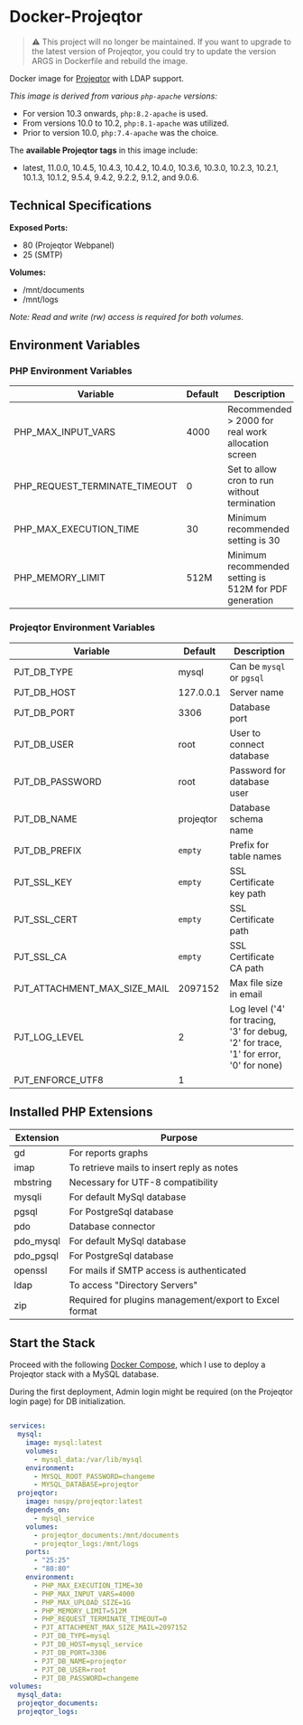 # Docker-Projeqtor

> ⚠️ This project will no longer be maintained. If you want to upgrade to the latest version of Projeqtor, you could try
> to update the version ARGS in Dockerfile and rebuild the image.

Docker image for [Projeqtor](https://www.projeqtor.org) with LDAP support.

*This image is derived from various `php-apache` versions:*

- For version 10.3 onwards, `php:8.2-apache` is used.
- From versions 10.0 to 10.2, `php:8.1-apache` was utilized.
- Prior to version 10.0, `php:7.4-apache` was the choice.

The **available Projeqtor tags** in this image include:

- latest, 11.0.0, 10.4.5, 10.4.3, 10.4.2, 10.4.0, 10.3.6, 10.3.0, 10.2.3, 10.2.1, 10.1.3, 10.1.2, 9.5.4, 9.4.2, 9.2.2, 9.1.2, and 9.0.6.

## Technical Specifications

**Exposed Ports:**

- 80 (Projeqtor Webpanel)
- 25 (SMTP)

**Volumes:**

- /mnt/documents
- /mnt/logs

*Note: Read and write (rw) access is required for both volumes.*

## Environment Variables

### PHP Environment Variables

| Variable                      | Default | Description                                            |
|-------------------------------|---------|--------------------------------------------------------|
| PHP_MAX_INPUT_VARS            | 4000    | Recommended > 2000 for real work allocation screen     |
| PHP_REQUEST_TERMINATE_TIMEOUT | 0       | Set to allow cron to run without termination           |
| PHP_MAX_EXECUTION_TIME        | 30      | Minimum recommended setting is 30                      |
| PHP_MEMORY_LIMIT              | 512M    | Minimum recommended setting is 512M for PDF generation |

### Projeqtor Environment Variables

| Variable                     | Default   | Description                                                                            |
|------------------------------|-----------|----------------------------------------------------------------------------------------|
| PJT_DB_TYPE                  | mysql     | Can be `mysql` or `pgsql`                                                              |
| PJT_DB_HOST                  | 127.0.0.1 | Server name                                                                            |
| PJT_DB_PORT                  | 3306      | Database port                                                                          |
| PJT_DB_USER                  | root      | User to connect database                                                               |
| PJT_DB_PASSWORD              | root      | Password for database user                                                             |
| PJT_DB_NAME                  | projeqtor | Database schema name                                                                   |
| PJT_DB_PREFIX                | `empty`   | Prefix for table names                                                                 |
| PJT_SSL_KEY                  | `empty`   | SSL Certificate key path                                                               |
| PJT_SSL_CERT                 | `empty`   | SSL Certificate path                                                                   |
| PJT_SSL_CA                   | `empty`   | SSL Certificate CA path                                                                |
| PJT_ATTACHMENT_MAX_SIZE_MAIL | 2097152   | Max file size in email                                                                 |
| PJT_LOG_LEVEL                | 2         | Log level ('4' for tracing, '3' for debug, '2' for trace, '1' for error, '0' for none) |
| PJT_ENFORCE_UTF8             | 1         |                                                                                        |

## Installed PHP Extensions

| Extension | Purpose                                                |
|-----------|--------------------------------------------------------|
| gd        | For reports graphs                                     |
| imap      | To retrieve mails to insert reply as notes             |
| mbstring  | Necessary for UTF-8 compatibility                      |
| mysqli    | For default MySql database                             |
| pgsql     | For PostgreSql database                                |
| pdo       | Database connector                                     |
| pdo_mysql | For default MySql database                             |
| pdo_pgsql | For PostgreSql database                                |
| openssl   | For mails if SMTP access is authenticated              |
| ldap      | To access "Directory Servers"                          |
| zip       | Required for plugins management/export to Excel format |

## Start the Stack

Proceed with the following [Docker Compose](./docker-compose.yml.example), which I use to deploy a Projeqtor stack with
a MySQL database.

During the first deployment, Admin login might be required (on the Projeqtor login page) for DB initialization.

```yaml

services:
  mysql:
    image: mysql:latest
    volumes:
      - mysql_data:/var/lib/mysql
    environment:
      - MYSQL_ROOT_PASSWORD=changeme
      - MYSQL_DATABASE=projeqtor
  projeqtor:
    image: nospy/projeqtor:latest
    depends_on:
      - mysql_service
    volumes:
      - projeqtor_documents:/mnt/documents
      - projeqtor_logs:/mnt/logs
    ports:
      - "25:25"
      - "80:80"
    environment:
      - PHP_MAX_EXECUTION_TIME=30
      - PHP_MAX_INPUT_VARS=4000
      - PHP_MAX_UPLOAD_SIZE=1G
      - PHP_MEMORY_LIMIT=512M
      - PHP_REQUEST_TERMINATE_TIMEOUT=0
      - PJT_ATTACHMENT_MAX_SIZE_MAIL=2097152
      - PJT_DB_TYPE=mysql
      - PJT_DB_HOST=mysql_service
      - PJT_DB_PORT=3306
      - PJT_DB_NAME=projeqtor
      - PJT_DB_USER=root
      - PJT_DB_PASSWORD=changeme
volumes:
  mysql_data:
  projeqtor_documents:
  projeqtor_logs:
```